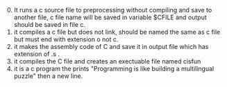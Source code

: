 0) It runs a c source file to preprocessing without compiling and save to another file, c file name will be saved in variable $CFILE and output should be saved in file c.
1) it compiles a c file but does not link, should be named the same as c file but must end with extension o not c.
2) it makes the assembly code of C and save it in output file which has extension of .s .
3) it compiles the C file and creates an exectuable file named cisfun
4) it is a c program the prints "Programming is like building a multilingual puzzle" then a new line.